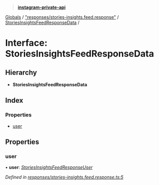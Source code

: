 > **[instagram-private-api](../README.md)**

[Globals](../README.md) / ["responses/stories-insights.feed.response"](../modules/_responses_stories_insights_feed_response_.md) / [StoriesInsightsFeedResponseData](_responses_stories_insights_feed_response_.storiesinsightsfeedresponsedata.md) /

# Interface: StoriesInsightsFeedResponseData

## Hierarchy

* **StoriesInsightsFeedResponseData**

## Index

### Properties

* [user](_responses_stories_insights_feed_response_.storiesinsightsfeedresponsedata.md#user)

## Properties

###  user

• **user**: *[StoriesInsightsFeedResponseUser](_responses_stories_insights_feed_response_.storiesinsightsfeedresponseuser.md)*

*Defined in [responses/stories-insights.feed.response.ts:5](https://github.com/dilame/instagram-private-api/blob/3e16058/src/responses/stories-insights.feed.response.ts#L5)*